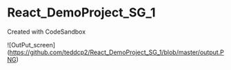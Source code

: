 # React_DemoProject_SG_1
Created with CodeSandbox

![OutPut_screen] (https://github.com/teddcp2/React_DemoProject_SG_1/blob/master/output.PNG)
